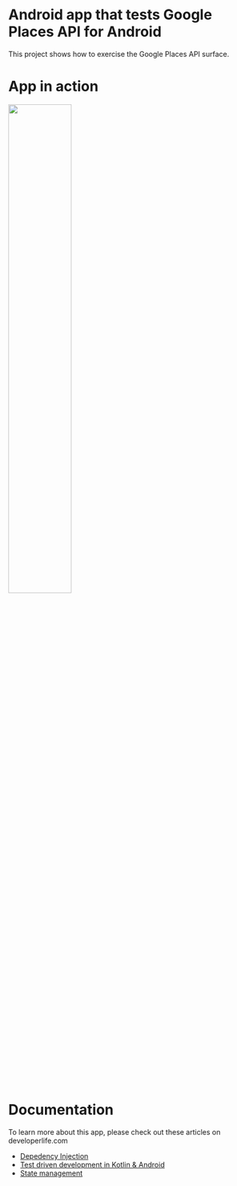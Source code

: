 # Android app that tests Google Places API for Android
This project shows how to exercise the Google Places API surface.

# App in action

<img 
  width="50%"
  src="https://raw.githubusercontent.com/nazmulidris/places-api-poc/master/docs/places-api-poc-video.gif"
/>

# Documentation

To learn more about this app, please check out these articles on developerlife.com
- [Depedency Injection](https://developerlife.com/category/DepedencyInjection/)
- [Test driven development in Kotlin & Android](https://developerlife.com/category/TestDrivenDevelopment/)
- [State management](https://developerlife.com/category/State/)
